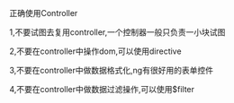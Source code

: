 正确使用Controller

1,不要试图去复用controller,一个控制器一般只负责一小块试图

2,不要在controller中操作dom,可以使用directive

3,不要在controller中做数据格式化,ng有很好用的表单控件

4,不要在controller中做数据过滤操作,可以使用$filter


